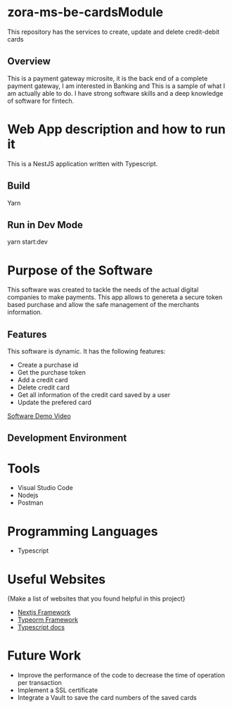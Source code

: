 # zora-ms-be-cardsModule
This repository has the services to create, update and delete credit-debit cards
## Overview

This is a payment gateway microsite, it is the back end of a complete payment gateway, I am interested in Banking and This is a sample of what I am actually able to do. I have strong software skills and a deep knowledge of software for fintech.

# Web App description and how to run it
This is a NestJS application written with Typescript.
## Build
Yarn
## Run in Dev Mode
yarn start:dev

# Purpose of the Software
This software was created to tackle the needs of the actual digital companies to make payments. This app allows to genereta a secure token based purchase and allow the safe management of the merchants information.

## Features

This software is dynamic. It has the following features:
* Create a purchase id
* Get the purchase token
* Add a credit card
* Delete credit card
* Get all information of the credit card saved by a user
* Update the prefered card


[Software Demo Video](http://youtube.link.goes.here)

## Development Environment

# Tools
* Visual Studio Code
* Nodejs
* Postman

# Programming Languages
* Typescript

# Useful Websites

{Make a list of websites that you found helpful in this project}
* [Nextjs Framework](https://nextjs.org/)
* [Typeorm Framework](https://typeorm.io/)
* [Typescript docs](https://www.typescriptlang.org/docs/)

# Future Work

* Improve the performance of the code to decrease the time of operation per transaction
* Implement a SSL certificate
* Integrate a Vault to save the card numbers of the saved cards
